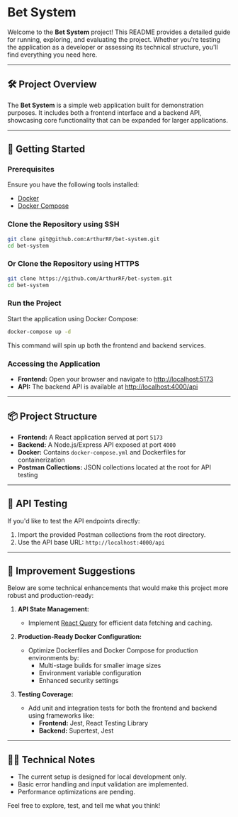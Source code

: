# Bet System

Welcome to the **Bet System** project! This README provides a detailed guide for running, exploring, and evaluating the project. Whether you're testing the application as a developer or assessing its technical structure, you'll find everything you need here.

---

## 🛠 Project Overview
The **Bet System** is a simple web application built for demonstration purposes. It includes both a frontend interface and a backend API, showcasing core functionality that can be expanded for larger applications.

---

## 🚀 Getting Started

### Prerequisites
Ensure you have the following tools installed:
- [Docker](https://www.docker.com/)  
- [Docker Compose](https://docs.docker.com/compose/)  

### Clone the Repository using SSH
```bash
git clone git@github.com:ArthurRF/bet-system.git
cd bet-system
```

### Or Clone the Repository using HTTPS
```bash
git clone https://github.com/ArthurRF/bet-system.git
cd bet-system
```

### Run the Project
Start the application using Docker Compose:
```bash
docker-compose up -d
```
This command will spin up both the frontend and backend services.

### Accessing the Application
- **Frontend:** Open your browser and navigate to [http://localhost:5173](http://localhost:5173)  
- **API:** The backend API is available at [http://localhost:4000/api](http://localhost:4000/api)

---

## 📦 Project Structure
- **Frontend:** A React application served at port `5173`  
- **Backend:** A Node.js/Express API exposed at port `4000`  
- **Docker:** Contains `docker-compose.yml` and Dockerfiles for containerization  
- **Postman Collections:** JSON collections located at the root for API testing

---

## 🔧 API Testing
If you'd like to test the API endpoints directly:
1. Import the provided Postman collections from the root directory.
2. Use the API base URL: `http://localhost:4000/api`

---

## 🌟 Improvement Suggestions
Below are some technical enhancements that would make this project more robust and production-ready:

1. **API State Management:**
   - Implement [React Query](https://react-query.tanstack.com/) for efficient data fetching and caching.

2. **Production-Ready Docker Configuration:**
   - Optimize Dockerfiles and Docker Compose for production environments by:  
     - Multi-stage builds for smaller image sizes  
     - Environment variable configuration  
     - Enhanced security settings

3. **Testing Coverage:**
   - Add unit and integration tests for both the frontend and backend using frameworks like:  
     - **Frontend:** Jest, React Testing Library  
     - **Backend:** Supertest, Jest

---

## 🧑‍💻 Technical Notes
- The current setup is designed for local development only.
- Basic error handling and input validation are implemented.
- Performance optimizations are pending.

Feel free to explore, test, and tell me what you think!
